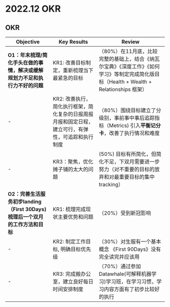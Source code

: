 # 2022.12 OKR

## OKR

Objective | Key Results | Review
---------|----------|------|
 **O1：年末梳理/简化手头在做的事情，解决或缓解规划力不足和执行力不好的问题** |  KR1: 改善目标制定，重新梳理当下最紧急的目标 | （80%）在11月底，比较完整的基础上，结合《纳瓦尔宝典》《深度工作》《如何学习》等制定完成简化版目标（Health + Wealth + Relationships 框架）
 - | KR2: 改善执行，简化执行框架，简化复杂的日报周报月报和固定日程，建立可行，有弹性，可追踪和执行制度 | （80%）围绕目标建立了分级别，事前事中事后追踪指标（Metrics) 引入**平衡记分卡**，改善了执行情况和难度
 - | KR3：聚焦，优化摊子铺的太大的问题 | (50%) 目标有所简化，但简化不足，下双月需要进一步努力（对不重要的目标的放弃和对最重要目标的集中tracking）
 **O2：完善生活服务初步landing（First 30Days) 梳理后一个双月的工作方法和目标** |  KR1: 梳理完成现状主要优势和问题 | （20%）受到新冠影响
 - | KR2: 制定工作目标, 明确目标优先级  | （30%）对生服有一个基本概念 《First 90Days》没有完全读完并应该用
 - | KR3: 完成搬办公室，建立良好每日时间安排制度 | （70%）通过参加Datawhale(可解释机器学习)学习班，在学习习惯，学习内容方面有了初步比较好的执行